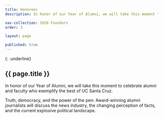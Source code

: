 ```yaml
---
title: Honorees
description: In honor of our Year of Alumni, we will take this moment to celebrate alumni and faculty who exemplify the best of UC Santa Cruz

nav-collection: 2020 Founders
order: 3

layout: page

published: true
---
```

{: .underline}
## {{ page.title }}

In honor of our Year of Alumni, we will take this moment to celebrate alumni and faculty who exemplify the best of UC Santa Cruz.

Truth, democracy, and the power of the pen: Award-winning alumni journalists will discuss the news industry, the changing perception of facts, and the current explosive political landscape.


